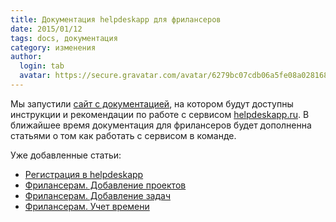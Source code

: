 ```yaml
---
title: Документация helpdeskapp для фрилансеров
date: 2015/01/12
tags: docs, документация
category: изменения
author:
  login: tab
  avatar: https://secure.gravatar.com/avatar/6279bc07cdb06a5fe08a02816887d4d0.jpg
---
```


Мы запустили [сайт с документацией](http://docs.helpdeskapp.ru), на котором будут доступны инструкции и рекомендации по работе с
сервисом [helpdeskapp.ru](https://helpdeskapp.ru). В ближайшее время документация для фрилансеров будет дополненна статьями о том
как работать с сервисом в команде.

Уже добавленные статьи:

* [Регистрация в helpdeskapp](http://docs.helpdeskapp.ru/docs/signup/)
* [Фрилансерам. Добавление проектов](http://docs.helpdeskapp.ru/docs/freelancer-adding-projects/)
* [Фрилансерам. Добавление задач](http://docs.helpdeskapp.ru/docs/freelancer-adding-issues/)
* [Фрилансерам. Учет времени](http://docs.helpdeskapp.ru/docs/freelancer-timetracking/)
